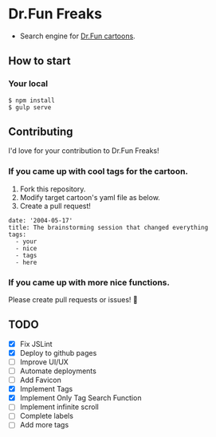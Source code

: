 # Dr.Fun Freaks

* Search engine for [Dr.Fun cartoons](http://www.ibiblio.org/Dave/).

## How to start

### Your local

```
$ npm install
$ gulp serve
```

## Contributing

I'd love for your contribution to Dr.Fun Freaks!

### If you came up with cool tags for the cartoon.

1. Fork this repository.
1. Modify target cartoon's yaml file as below.
1. Create a pull request!

```
date: '2004-05-17'
title: The brainstorming session that changed everything
tags:
  - your
  - nice
  - tags
  - here
```

### If you came up with more nice functions.

Please create pull requests or issues! :beers:

## TODO

- [x] Fix JSLint
- [x] Deploy to github pages
- [ ] Improve UI/UX
- [ ] Automate deployments
- [ ] Add Favicon
- [x] Implement Tags
- [x] Implement Only Tag Search Function
- [ ] Implement infinite scroll
- [ ] Complete labels
- [ ] Add more tags

